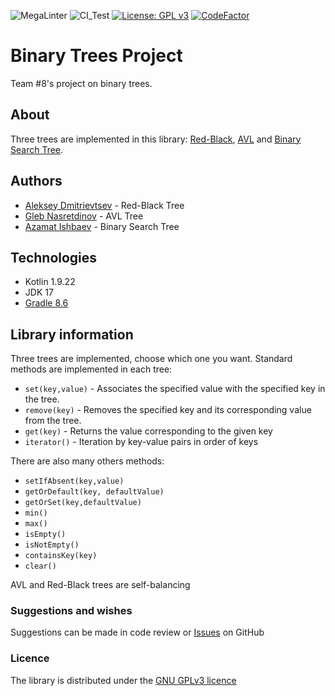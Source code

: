 ![MegaLinter](https://github.com/spbu-coding-2023/trees-8/workflows/MegaLinter/badge.svg)
![CI_Test](https://github.com/spbu-coding-2023/trees-8/actions/workflows/CI_Test.yml/badge.svg)
[![License: GPL v3](https://img.shields.io/badge/License-GPLv3-blue.svg)](https://www.gnu.org/licenses/gpl-3.0)
[![CodeFactor](https://www.codefactor.io/repository/github/spbu-coding-2023/trees-8/badge)](https://www.codefactor.io/repository/github/spbu-coding-2023/trees-8)

# Binary Trees Project

Team #8's project on binary trees.

## About

Three trees are implemented in this library: [Red-Black](https://en.wikipedia.org/wiki/Red–black_tree), [AVL](https://en.wikipedia.org/wiki/AVL_tree) and [Binary Search Tree](https://en.wikipedia.org/wiki/Binary_search_tree).

## Authors

- [Aleksey Dmitrievtsev](https://github.com/admitrievtsev) - Red-Black Tree
- [Gleb Nasretdinov](https://github.com/Ycyken) - AVL Tree
- [Azamat Ishbaev](https://github.com/odiumuniverse) - Binary Search Tree

## Technologies

- Kotlin 1.9.22
- JDK 17
- [Gradle 8.6](https://gradle.org)

## Library information

Three trees are implemented, choose which one you want.
Standard methods are implemented in each tree:

+ `set(key,value)` - Associates the specified value with the specified key in the tree.
+ `remove(key)` - Removes the specified key and its corresponding value from the tree.
+ `get(key)` -  Returns the value corresponding to the given key
+ `iterator()` - Iteration by key-value pairs in order of keys

There are also many others methods:

+ `setIfAbsent(key,value)`
+ `getOrDefault(key, defaultValue)`
+ `getOrSet(key,defaultValue)`
+ `min()`
+ `max()`
+ `isEmpty()`
+ `isNotEmpty()`
+ `containsKey(key)`
+ `clear()`

AVL and Red-Black trees are self-balancing

### Suggestions and wishes

Suggestions can be made in code review or [Issues](https://github.com/spbu-coding-2023/trees-8/issues) on GitHub

### Licence

The library is distributed under the [GNU GPLv3 licence](https://www.gnu.org/licenses/gpl-3.0.html)
